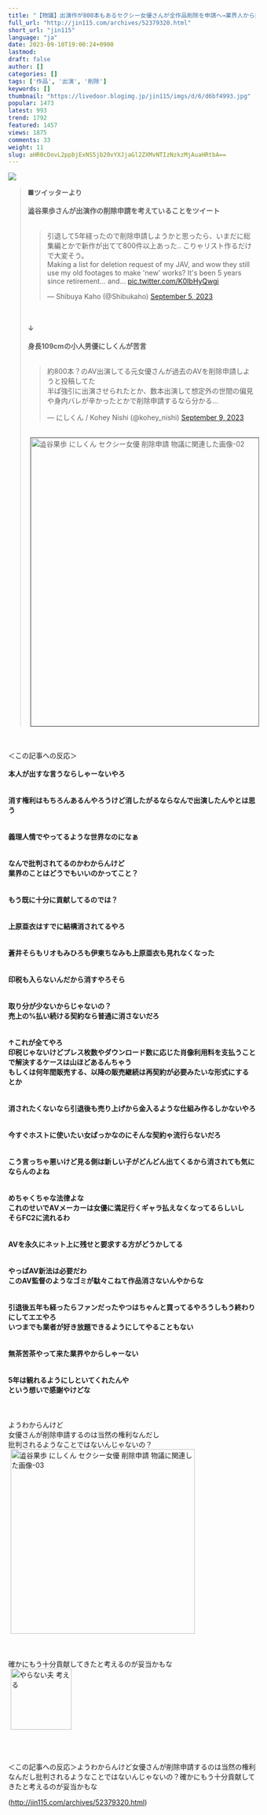 ```yaml
---
title: "【物議】出演作が800本もあるセクシー女優さんが全作品削除を申請へ→業界人から批判されてしまう : オレ的ゲーム速報＠刃"
full_url: "http://jin115.com/archives/52379320.html"
short_url: "jin115"
language: "ja"
date: 2023-09-10T19:00:24+0900
lastmod: 
draft: false
author: []
categories: []
tags: ['作品', '出演', '削除']
keywords: []
thumbnail: "https://livedoor.blogimg.jp/jin115/imgs/d/6/d6bf4993.jpg"
popular: 1473
latest: 993
trend: 1792
featured: 1457
views: 1875
comments: 33
weight: 11
slug: aHR0cDovL2ppbjExNS5jb20vYXJjaGl2ZXMvNTIzNzkzMjAuaHRtbA==
---
```


![](https://livedoor.blogimg.jp/jin115/imgs/d/6/d6bf4993.jpg)

<div><a name='more'></a> <blockquote><b>■ツイッターより</b><br> <br> <b>澁谷果歩さんが出演作の削除申請を考えていることをツイート</b><br> <br> <blockquote class='twitter-tweet'><p lang='ja' dir='ltr'>引退して5年経ったので削除申請しようかと思ったら、いまだに総集編とかで新作が出てて800件以上あった‥ こりゃリスト作るだけで大変そう。<br>Making a list for deletion request of my JAV, and wow they still use my old footages to make 'new' works? It's been 5 years since retirement... and… <a href='https://t.co/K0IbHyQwgi'>pic.twitter.com/K0IbHyQwgi</a></p>— Shibuya Kaho (@Shibukaho) <a href='https://twitter.com/Shibukaho/status/1699210480978731276?ref_src=twsrc%5Etfw'>September 5, 2023</a></blockquote> <br> <br> <b>↓</b><br> <br> <b>身長109cmの小人男優にしくんが苦言</b><br> <br> <blockquote class='twitter-tweet'><p lang='ja' dir='ltr'>約800本？のAV出演してる元女優さんが過去のAVを削除申請しようと投稿してた<br>半ば強引に出演させられたとか、数本出演して想定外の世間の偏見や身内バレが辛かったとかで削除申請するなら分かる…</p>— にしくん / Kohey Nishi (@kohey_nishi) <a href='https://twitter.com/kohey_nishi/status/1700463565856256482?ref_src=twsrc%5Etfw'>September 9, 2023</a></blockquote> <br> <img src='https://livedoor.blogimg.jp/jin115/imgs/3/e/3e166501.jpg' width='586' border='1' hspace='5' class='pict' alt='澁谷果歩 にしくん セクシー女優 削除申請 物議に関連した画像-02'><br> </blockquote><br> <br> ＜この記事への反応＞<br> <br> <b>本人が出すな言うならしゃーないやろ</b><br> <br> <br> <b>消す権利はもちろんあるんやろうけど消したがるならなんで出演したんやとは思う</b><br> <br> <br> <b>義理人情でやってるような世界なのになぁ</b><br> <br> <br> <b>なんで批判されてるのかわからんけど<br> 業界のことはどうでもいいのかってこと？</b><br> <br> <br> <b>もう既に十分に貢献してるのでは？</b><br> <br> <br> <b>上原亜衣はすでに結構消されてるやろ</b><br> <br> <br> <b>蒼井そらもリオもみひろも伊東ちなみも上原亜衣も見れなくなった</b><br> <br> <br> <b>印税も入らないんだから消すやろそら</b><br> <br> <br> <b>取り分が少ないからじゃないの？<br> 売上の%払い続ける契約なら普通に消さないだろ</b><br> <br> <br> <b>↑これが全てやろ<br> 印税じゃないけどプレス枚数やダウンロード数に応じた肖像利用料を支払うことで解決するケースは山ほどあるんちゃう<br> もしくは何年間販売する、以降の販売継続は再契約が必要みたいな形式にするとか</b><br> <br> <br> <b>消されたくないなら引退後も売り上げから金入るような仕組み作るしかないやろ</b><br> <br> <br> <b>今すぐホストに使いたい女ばっかなのにそんな契約ゃ流行らないだろ</b><br> <br> <br> <b>こう言っちゃ悪いけど見る側は新しい子がどんどん出てくるから消されても気にならんのよね</b><br> <br> <br> <b>めちゃくちゃな法律よな<br> これのせいでAVメーカーは女優に満足行くギャラ払えなくなってるらしいし<br> そらFC2に流れるわ</b><br> <br> <br> <b>AVを永久にネット上に残せと要求する方がどうかしてる</b><br> <br> <br> <b>やっぱAV新法は必要だわ<br> このAV監督のようなゴミが駄々こねて作品消さないんやからな</b><br> <br> <br> <b>引退後五年も経ったらファンだったやつはちゃんと買ってるやろうしもう終わりにしてエエやろ<br> いつまでも業者が好き放題できるようにしてやることもない</b><br> <br> <br> <b>無茶苦茶やって来た業界やからしゃーない</b><br> <br> <br> <b>5年は観れるようにしといてくれたんや<br> という想いで感謝やけどな</b><br> <br> <br> <br> ようわからんけど<br> 女優さんが削除申請するのは当然の権利なんだし<br> 批判されるようなことではないんじゃないの？<br> <img src='https://livedoor.blogimg.jp/jin115/imgs/2/9/299a62a7.gif' width='375' border='0' hspace='5' class='pict' alt='澁谷果歩 にしくん セクシー女優 削除申請 物議に関連した画像-03'><br> <br> <br> <br> 確かにもう十分貢献してきたと考えるのが妥当かもな<br> <img src='https://livedoor.blogimg.jp/jin115/imgs/1/0/10da390b.gif' alt='やらない夫 考える' width='124' border='0' hspace='5' class='pict'><br> <br> <br> <br> <p>＜この記事への反応＞ようわからんけど女優さんが削除申請するのは当然の権利なんだし批判されるようなことではないんじゃないの？確かにもう十分貢献してきたと考えるのが妥当かもな</p></div>

(http://jin115.com/archives/52379320.html)
